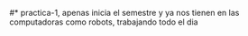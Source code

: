 #* practica-1, apenas inicia el semestre y ya nos tienen en las computadoras como robots, trabajando todo el dia 
